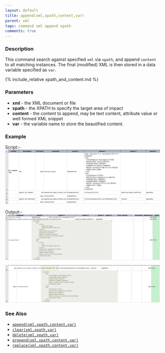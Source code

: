 ```yaml
---
layout: default
title: append(xml,xpath,content,var)
parent: xml
tags: command xml append xpath
comments: true
---
```



### Description
This command search against specified `xml` via `xpath`, and append `content` to all matching instances. The final 
(modified) XML is then stored in a data variable specified as `var`.

{% include_relative xpath_and_content.md %}


### Parameters
- **xml** - the XML document or file
- **xpath** - the XPATH to specify the target area of impact
- **content** - the content to append, may be text content, attribute value or well formed XML snippet
- **var** - the variable name to store the beautified content.

### Example
Script:-<br>
![script](image/append_01.png)

Output:-<br>
![](image/append_02.png)

![](image/append_03.png)

### See Also
- [`append(xml,xpath,content,var)`](append(xml,xpath,content,var))
- [`clear(xml,xpath,var)`](clear(xml,xpath,var))
- [`delete(xml,xpath,var)`](delete(xml,xpath,var))
- [`prepend(xml,xpath,content,var)`](prepend(xml,xpath,content,var))
- [`replace(xml,xpath,content,var)`](replace(xml,xpath,content,var))
